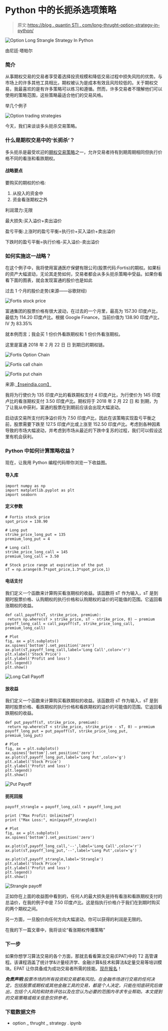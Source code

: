 # Python 中的长扼杀选项策略

> 原文:[https://blog . quantin STI . com/long-thrught-option-strategy-in-python/](https://blog.quantinsti.com/long-strangle-option-strategy-in-python/)

![Option Long Strangle Strategy In Python](../Images/f3484d23b84effba36b88a8d04b137ae.png)

由尼廷·塔帕尔

### **简介**

从事期权交易的交易者享受着选择投资规模和降低交易过程中损失风险的优势。与市场上的许多其他工具相比，期权被认为是成本有效且风险较低的。关于期权交易，我最喜欢的是有许多策略可以练习和遵循。然而，许多交易者不理解他们可以使用的策略范围，这些策略最适合他们的交易风格。

举几个例子

![Option trading strategies](../Images/e3c6ccf23e2184bf4c708499d7e3be80.png)

今天，我们来谈谈多头扼杀交易策略。

### **什么是期权交易中的‘长扼杀’？**

多头扼杀是最受欢迎的[期权交易策略](https://blog.quantinsti.com/moving-average-crossover-trade-nifty-options/)之一，允许交易者持有到期周期相同但执行价格不同的看涨和看跌期权。

#### 战略要点

要购买的期权的价格:

1.  从投入的资金中
2.  资金看涨期权之外

利润潜力:无限

最大损失:买入溢价+卖出溢价

盈亏平衡:上涨时的盈亏平衡=执行价+买入溢价+卖出溢价

下跌时的盈亏平衡=执行价格-买入溢价-卖出溢价

### **如何实施这一战略？**

在这个例子中，我将使用富通医疗保健有限公司(股票代码:Fortis)的期权。如果标的资产大幅波动，无论其走势如何，交易者都会从多头扼杀策略中受益。如果你看看下面的图表，就会发现富通的股价也是如此

过去 1 个月的股价走势(来源——谷歌财经)

![Fortis stock price](../Images/e28bb2bdab998afbb913e5d3b0a366bf.png)

富通集团的股票价格有很大波动，在过去的一个月里，最高为 157.30 印度卢比，最低为 114.20 印度卢比。根据 Google Finance，当前价值为 138.90 印度卢比，IV 为 83.35%

就本例而言；我会买 1 份价外看跌期权和 1 份价外看涨期权。

这里是富通 2018 年 2 月 22 日 日 到期日的期权链。

![Fortis Option Chain](../Images/b65d24c41170bb51a65d1cfcb1b607a8.png)

![Fortis call chain](../Images/13f928242b034b1e61fe6868b067dd5c.png)

![Fortis put chain](../Images/d5a0d68b9ef7c8f6e96a5fda35ae918d.png)

来源:[【nseindia.com】](https://www.nseindia.com/)

我将为行使价为 135 印度卢比的看跌期权支付 4 印度卢比，为行使价为 145 印度卢比的看涨期权支付 3.50 印度卢比。期权将于 2018 年 2 月 22 日 和 到期，为了让我从中获利，富通的股票在到期前应该会出现大幅波动。

启动该交易所支付的净溢价将为 7.50 印度卢比，因此在该策略实现盈亏平衡之前，股票需要下跌至 127.5 印度卢比或上涨至 152.50 印度卢比。考虑到各种因素导致的市场大幅波动，并考虑到市场从最近的下跌中复苏的过程，我们可以假设这里有机会获利。

### **Python 中如何计算策略收益？**

现在，让我用 Python 编程代码带你浏览一下收益图。

#### **导入库**

```
import numpy as np
import matplotlib.pyplot as plt
import seaborn
```

#### **定义参数**

```
# Fortis stock price 
spot_price = 138.90

# Long put
strike_price_long_put = 135
premium_long_put = 4

# Long call
strike_price_long_call = 145 
premium_long_call = 3.50

# Stock price range at expiration of the put
sT = np.arange(0.7*spot_price,1.3*spot_price,1)
```

#### **电话支付**

我们定义一个函数来计算购买看涨期权的收益。该函数将 sT 作为输入，sT 是到期时股票价格、认购期权的执行价格和认购期权的溢价的可能值的范围。它返回看涨期权的收益。

```
def call_payoff(sT, strike_price, premium):
 return np.where(sT > strike_price, sT - strike_price, 0) – premium
payoff_long_call = call_payoff(sT, strike_price_long_call, premium_long_call)

# Plot
fig, ax = plt.subplots()
ax.spines['bottom'].set_position('zero')
ax.plot(sT,payoff_long_call,label='Long Call',color='r')
plt.xlabel('Stock Price')
plt.ylabel('Profit and loss')
plt.legend()
plt.show()
```

![Long Call Payoff](../Images/9dd94278bed27770f63a1dfcf53f8f28.png)

#### **放收益**

我们定义一个函数来计算购买看跌期权的收益。该函数将 sT 作为输入，sT 是到期时股票价格、看跌期权的执行价格和看跌期权的溢价的可能值的范围。它返回看跌期权的收益。

```
def put_payoff(sT, strike_price, premium):
 return np.where(sT < strike_price, strike_price - sT, 0) – premium
payoff_long_put = put_payoff(sT, strike_price_long_put, premium_long_put)

# Plot
fig, ax = plt.subplots()
ax.spines['bottom'].set_position('zero')
ax.plot(sT,payoff_long_put,label='Long Put',color='g')
plt.xlabel('Stock Price')
plt.ylabel('Profit and loss')
plt.legend()
plt.show()
```

![Put Payoff](../Images/c590279d1489646c7282924173c6094b.png)

#### **扼死回报**

```
payoff_strangle = payoff_long_call + payoff_long_put

print ("Max Profit: Unlimited")
print ("Max Loss:", min(payoff_strangle))

# Plot
fig, ax = plt.subplots()
ax.spines['bottom'].set_position('zero')

ax.plot(sT,payoff_long_call,'--',label='Long Call',color='r')
ax.plot(sT,payoff_long_put,'--',label='Long Put',color='g')

ax.plot(sT,payoff_strangle,label='Strangle')
plt.xlabel('Stock Price')
plt.ylabel('Profit and loss')
plt.legend()
plt.show()
```

![Strangle payoff](../Images/fc98ca2451e76d5ce5d9206dfcff15d5.png)

正如你在上面的收益图中看到的，任何人的最大损失是持有看涨和看跌期权支付的总溢价，在我的例子中是 7.50 印度卢比。这是指执行价格介于我们在到期时购买的两个期权之间。

另一方面，一旦股价向任何方向大幅波动，你可以获得的利润是无限的。

在我的下一篇文章中，我将谈论“看涨期权传播策略”

### **下一步**

如果你想学习算法交易的各个方面，那就去看看算法交易(EPAT)中的 T2 高管课程。该课程涵盖了统计学&计量经济学、金融计算&技术和算法&定量交易等培训模块。EPAT 让你具备成为成功交易者所需的技能。[现在报名](https://www.quantinsti.com/epat/)！

***免责声明**:股票市场的所有投资和交易都有风险。在金融市场进行交易的任何决定，包括股票或期权或其他金融工具的交易，都是个人决定，只能在彻底研究后做出，包括个人风险和财务评估以及在您认为必要的范围内寻求专业帮助。本文提到的交易策略或相关信息仅供参考。*

### **下载数据文件**

*   option _ thrught _ strategy . ipynb